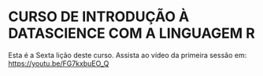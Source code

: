 # CURSO DE INTRODUÇÃO À DATASCIENCE COM A LINGUAGEM R
Esta é a Sexta lição deste curso.
Assista ao vídeo da primeira sessão em: https://youtu.be/FG7kxbuEO_Q
